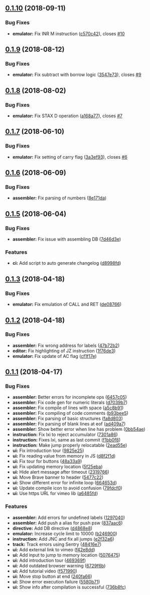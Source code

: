 <a name="0.1.10"></a>
## [0.1.10](https://github.com/debjitbis08/sim8085/compare/v0.1.9...v0.1.10) (2018-09-11)


### Bug Fixes

* **emulator:** Fix INR M instruction ([c570c42](https://github.com/debjitbis08/sim8085/commit/c570c42)), closes [#10](https://github.com/debjitbis08/sim8085/issues/10)



<a name="0.1.9"></a>
## [0.1.9](https://github.com/debjitbis08/sim8085/compare/v0.1.8...v0.1.9) (2018-08-12)


### Bug Fixes

* **emulator:** Fix subtract with borrow logic ([3547e73](https://github.com/debjitbis08/sim8085/commit/3547e73)), closes [#9](https://github.com/debjitbis08/sim8085/issues/9)



<a name="0.1.8"></a>
## [0.1.8](https://github.com/debjitbis08/sim8085/compare/v0.1.7...v0.1.8) (2018-08-02)


### Bug Fixes

* **emulator:** Fix STAX D operation ([a168a77](https://github.com/debjitbis08/sim8085/commit/a168a77)), closes [#7](https://github.com/debjitbis08/sim8085/issues/7)



<a name="0.1.7"></a>
## [0.1.7](https://github.com/debjitbis08/sim8085/compare/v0.1.6...v0.1.7) (2018-06-10)


### Bug Fixes

* **emulator:** Fix setting of carry flag ([3a3ef93](https://github.com/debjitbis08/sim8085/commit/3a3ef93)), closes [#6](https://github.com/debjitbis08/sim8085/issues/6)



<a name="0.1.6"></a>
## [0.1.6](https://github.com/debjitbis08/sim8085/compare/v0.1.5...v0.1.6) (2018-06-09)


### Bug Fixes

* **assembler:** Fix parsing of numbers ([8e171da](https://github.com/debjitbis08/sim8085/commit/8e171da))



<a name="0.1.5"></a>
## [0.1.5](https://github.com/debjitbis08/sim8085/compare/v0.1.3...v0.1.5) (2018-06-04)


### Bug Fixes

* **assembler:** Fix issue with assembling DB ([7d46d3e](https://github.com/debjitbis08/sim8085/commit/7d46d3e))


### Features

* **ci:** Add script to auto generate changelog ([d8998fd](https://github.com/debjitbis08/sim8085/commit/d8998fd))



<a name="0.1.3"></a>
## [0.1.3](https://github.com/debjitbis08/sim8085/compare/v0.1.2...v0.1.3) (2018-04-18)


### Bug Fixes

* **emulator:** Fix emulation of CALL and RET ([de08766](https://github.com/debjitbis08/sim8085/commit/de08766))



<a name="0.1.2"></a>
## [0.1.2](https://github.com/debjitbis08/sim8085/compare/v0.1.1...v0.1.2) (2018-04-18)


### Bug Fixes

* **assembler:** Fix wrong address for labels ([47b72b2](https://github.com/debjitbis08/sim8085/commit/47b72b2))
* **editor:** Fix highlighting of JZ instruction ([1f76de3](https://github.com/debjitbis08/sim8085/commit/1f76de3))
* **emulator:** Fix update of AC flag ([cf1f17e](https://github.com/debjitbis08/sim8085/commit/cf1f17e))



<a name="0.1.1"></a>
## [0.1.1](https://github.com/debjitbis08/sim8085/compare/837aac6...v0.1.1) (2018-04-17)


### Bug Fixes

* **assembler:** Better errors for incomplete ops ([6457c05](https://github.com/debjitbis08/sim8085/commit/6457c05))
* **assembler:** Fix code gen for numeric literals ([d7039b7](https://github.com/debjitbis08/sim8085/commit/d7039b7))
* **assembler:** Fix compile of lines with space ([a5c8b91](https://github.com/debjitbis08/sim8085/commit/a5c8b91))
* **assembler:** Fix compiling of code comments ([b93bee5](https://github.com/debjitbis08/sim8085/commit/b93bee5))
* **assembler:** Fix parsing of basic structures ([fa8d803](https://github.com/debjitbis08/sim8085/commit/fa8d803))
* **assembler:** Fix parsing of blank lines at eof ([ad409a7](https://github.com/debjitbis08/sim8085/commit/ad409a7))
* **assembler:** Show better error when line has problem ([0bb54ae](https://github.com/debjitbis08/sim8085/commit/0bb54ae))
* **instruction:** Fix lxi to reject accumulator ([7301a86](https://github.com/debjitbis08/sim8085/commit/7301a86))
* **instruction:** Fixes lxi, same as last commit ([f1bb0f8](https://github.com/debjitbis08/sim8085/commit/f1bb0f8))
* **instruction:** Make jump properly relocatable ([2ead55e](https://github.com/debjitbis08/sim8085/commit/2ead55e))
* **ui:** Fix introduction tour ([9825e25](https://github.com/debjitbis08/sim8085/commit/9825e25))
* **ui:** Fix reading value from memory in JS ([d8f2f1d](https://github.com/debjitbis08/sim8085/commit/d8f2f1d))
* **ui:** Fix tour for buttons ([48a33a9](https://github.com/debjitbis08/sim8085/commit/48a33a9))
* **ui:** Fix updating memory location ([5f25eba](https://github.com/debjitbis08/sim8085/commit/5f25eba))
* **ui:** Hide alert message after timeout ([2319766](https://github.com/debjitbis08/sim8085/commit/2319766))
* **ui:** Move Brave banner to header ([5477c22](https://github.com/debjitbis08/sim8085/commit/5477c22))
* **ui:** Show different error for infinite loop ([664653d](https://github.com/debjitbis08/sim8085/commit/664653d))
* **ui:** Update compile icon to avoid confusion ([79fdcf0](https://github.com/debjitbis08/sim8085/commit/79fdcf0))
* **ui:** Use https URL for vimeo lib ([a6485fd](https://github.com/debjitbis08/sim8085/commit/a6485fd))


### Features

* **assembler:** Add errors for undefined labels ([1297040](https://github.com/debjitbis08/sim8085/commit/1297040))
* **assembler:** Add push a alias for push psw ([837aac6](https://github.com/debjitbis08/sim8085/commit/837aac6))
* **directive:** Add DB directive ([d4868e8](https://github.com/debjitbis08/sim8085/commit/d4868e8))
* **emulator:** Increase cycle limit to 10000 ([b246900](https://github.com/debjitbis08/sim8085/commit/b246900))
* **instruction:** Add JNC and fix all jumps ([e2f32a6](https://github.com/debjitbis08/sim8085/commit/e2f32a6))
* **track:** Track errors using Sentry ([48416e7](https://github.com/debjitbis08/sim8085/commit/48416e7))
* **ui:** Add external link to vimeo ([f42e8dd](https://github.com/debjitbis08/sim8085/commit/f42e8dd))
* **ui:** Add input to jump to memory location ([5076475](https://github.com/debjitbis08/sim8085/commit/5076475))
* **ui:** Add introduction tour ([469369f](https://github.com/debjitbis08/sim8085/commit/469369f))
* **ui:** Add outdated browser warning ([6729f6b](https://github.com/debjitbis08/sim8085/commit/6729f6b))
* **ui:** Add tutorial video ([f571990](https://github.com/debjitbis08/sim8085/commit/f571990))
* **ui:** Move stop button at end ([240fa66](https://github.com/debjitbis08/sim8085/commit/240fa66))
* **ui:** Show error execution failure ([5580b71](https://github.com/debjitbis08/sim8085/commit/5580b71))
* **ui:** Show info after compilation is successful ([736b8fc](https://github.com/debjitbis08/sim8085/commit/736b8fc))



